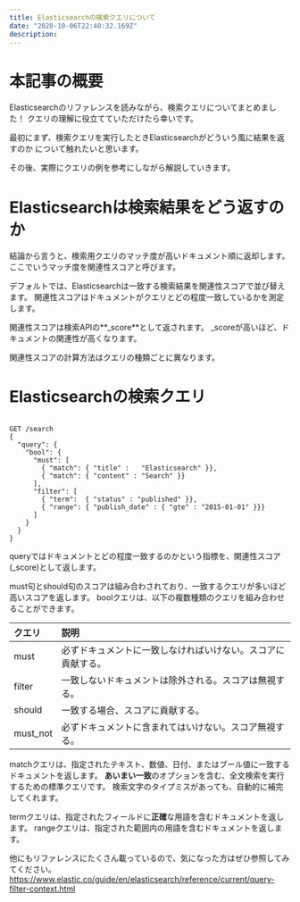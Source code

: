 ```yaml
---
title: Elasticsearchの検索クエリについて
date: "2020-10-06T22:40:32.169Z"
description: 
---
```


# 本記事の概要
Elasticsearchのリファレンスを読みながら、検索クエリについてまとめました！
クエリの理解に役立てていただけたら幸いです。

最初にまず、検索クエリを実行したときElasticsearchがどういう風に結果を返すのか
について触れたいと思います。

その後、実際にクエリの例を参考にしながら解説していきます。

# Elasticsearchは検索結果をどう返すのか
結論から言うと、検索用クエリのマッチ度が高いドキュメント順に返却します。
ここでいうマッチ度を関連性スコアと呼びます。

デフォルトでは、Elasticsearchは一致する検索結果を関連性スコアで並び替えます。
関連性スコアはドキュメントがクエリとどの程度一致しているかを測定します。

関連性スコアは検索APIの**_score**として返されます。
_scoreが高いほど、ドキュメントの関連性が高くなります。

関連性スコアの計算方法はクエリの種類ごとに異なります。

# Elasticsearchの検索クエリ
```file:Elasticsearch

GET /search
{
  "query": {
    "bool": {
      "must": [
        { "match": { "title" :   "Elasticsearch" }},
        { "match": { "content" : "Search" }}
      ],
      "filter": [
        { "term":  { "status" : "published" }},
        { "range": { "publish_date" : { "gte" : "2015-01-01" }}}
      ]
    }
  }
}
```
queryではドキュメントとどの程度一致するのかという指標を、関連性スコア(_score)として返します。

must句とshould句のスコアは組み合わされており、一致するクエリが多いほど高いスコアを返します。
boolクエリは、以下の複数種類のクエリを組み合わせることができます。

|クエリ              |説明|
|:------------------|:------------------|
|must              |必ずドキュメントに一致しなければいけない。スコアに貢献する。|
|filter              |一致しないドキュメントは除外される。スコアは無視する。|
|should              |一致する場合、スコアに貢献する。|
|must_not       |必ずドキュメントに含まれてはいけない。スコア無視する。|

matchクエリは、指定されたテキスト、数値、日付、またはブール値に一致するドキュメントを返します。
**あいまい一致**のオプションを含む、全文検索を実行するための標準クエリです。
検索文字のタイプミスがあっても、自動的に補完してくれます。

termクエリは、指定されたフィールドに**正確**な用語を含むドキュメントを返します。
rangeクエリは、指定された範囲内の用語を含むドキュメントを返します。

他にもリファレンスにたくさん載っているので、気になった方はぜひ参照してみてください。
https://www.elastic.co/guide/en/elasticsearch/reference/current/query-filter-context.html

